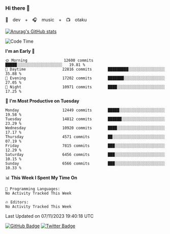 ### Hi there 👋

🚀　dev　+　🎧　music　+　📺　otaku


[![Anurag's GitHub stats](https://github-readme-stats.vercel.app/api?username=koheitasaka&count_private=true&show_icons=true&theme=monokai)](https://github.com/koheitasaka/github-readme-stats)

<!--START_SECTION:waka-->
![Code Time](http://img.shields.io/badge/Code%20Time-1%2C161%20hrs%2023%20mins-blue)

**I'm an Early 🐤** 

```text
🌞 Morning                12600 commits       █████░░░░░░░░░░░░░░░░░░░░   19.81 % 
🌆 Daytime                22816 commits       █████████░░░░░░░░░░░░░░░░   35.88 % 
🌃 Evening                17202 commits       ███████░░░░░░░░░░░░░░░░░░   27.05 % 
🌙 Night                  10971 commits       ████░░░░░░░░░░░░░░░░░░░░░   17.25 % 
```
📅 **I'm Most Productive on Tuesday** 

```text
Monday                   12449 commits       █████░░░░░░░░░░░░░░░░░░░░   19.58 % 
Tuesday                  14812 commits       ██████░░░░░░░░░░░░░░░░░░░   23.29 % 
Wednesday                10920 commits       ████░░░░░░░░░░░░░░░░░░░░░   17.17 % 
Thursday                 4571 commits        ██░░░░░░░░░░░░░░░░░░░░░░░   07.19 % 
Friday                   7815 commits        ███░░░░░░░░░░░░░░░░░░░░░░   12.29 % 
Saturday                 6456 commits        ███░░░░░░░░░░░░░░░░░░░░░░   10.15 % 
Sunday                   6566 commits        ███░░░░░░░░░░░░░░░░░░░░░░   10.33 % 
```


📊 **This Week I Spent My Time On** 

```text
💬 Programming Languages: 
No Activity Tracked This Week

🔥 Editors: 
No Activity Tracked This Week
```


 Last Updated on 07/11/2023 19:40:18 UTC
<!--END_SECTION:waka-->

[![GitHub Badge](https://img.shields.io/badge/GitHub-100000?style=for-the-badge&logo=github&logoColor=white)](https://github.com/koheitasaka)
[![Twitter Badge](https://img.shields.io/badge/Twitter-1DA1F2?style=for-the-badge&logo=twitter&logoColor=white)](https://twitter.com/sleep_asleep_)
